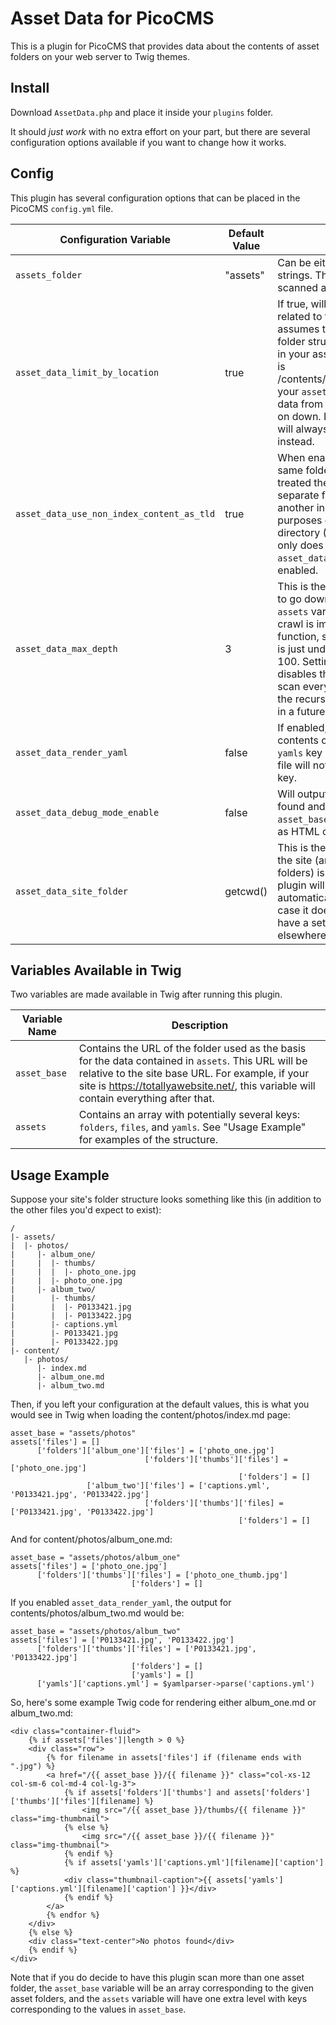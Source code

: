 Asset Data for PicoCMS
======================
This is a plugin for PicoCMS that provides data about the contents of asset folders on your web server to Twig themes.

Install
-------
Download `AssetData.php` and place it inside your `plugins` folder.

It should _just work_ with no extra effort on your part, but there are several configuration options available if you want to change how it works.

Config
------
This plugin has several configuration options that can be placed in the PicoCMS `config.yml` file.

Configuration Variable | Default Value | Description
-----------------------|---------------|------------
`assets_folder`        | "assets"      | Can be either a string or an array of strings. This is the folder(s) to be scanned and provided to Twig.
`asset_data_limit_by_location` | true  | If true, will only provide asset data related to the current page. This assumes that you have mirrored the folder structure of your `contents` folder in your asset folder(s). So, if your page is /contents/photos/album_one/index.md, your `assets` variable will only contain data from /assets/photos/album_one/ on down. If false, your `assets` variable will always contain data from /assets/ instead.
`asset_data_use_non_index_content_as_tld` | true | When enabled, Markdown files in the same folder as an index.md file will be treated the same as if they were a separate folder underneath with another index.md file inside, for the purposes of setting the top level directory (TLD). Note that this setting only does anything if `asset_data_limit_by_location` is also enabled. 
`asset_data_max_depth` | 3             | This is the maximum number of folders to go down when populating the `assets` variable. At present, the folder crawl is implemented as a recursive function, so the maximum feasible limit is just under the PHP recursion limit of 100. Setting this to `0` effectively disables this plugin. Setting to `-1` lets it scan everything. (Except of course for the recursion limit, which may be fixed in a future version.)
`asset_data_render_yaml` | false       | If enabled, this plugin will render the contents of `.yml` files into a separate `yamls` key of the `assets` array. The `.yml` file will not show up under the `files` key.
`asset_data_debug_mode_enable` | false | Will output information about folders found and dump the contents of the `asset_base` and `assets` Twig variables as HTML comments.
`asset_data_site_folder`| getcwd()     | This is the folder on your server where the site (and, presumably, the asset folders) is located. By default the plugin will determine this automatically, but the option exists in case it doesn't work properly or you have a setup where assets are stored elsewhere.

Variables Available in Twig
---------------------------
Two variables are made available in Twig after running this plugin.

Variable Name | Description
--------------|------------
`asset_base`  | Contains the URL of the folder used as the basis for the data contained in `assets`. This URL will be relative to the site base URL. For example, if your site is https://totallyawebsite.net/, this variable will contain everything after that.
`assets`      | Contains an array with potentially several keys: `folders`, `files`, and `yamls`. See "Usage Example" for examples of the structure.

Usage Example
-------------
Suppose your site's folder structure looks something like this (in addition to the other files you'd expect to exist):
~~~
/
|- assets/
|  |- photos/
|     |- album_one/
|     |  |- thumbs/
|     |  |  |- photo_one.jpg
|     |  |- photo_one.jpg
|     |- album_two/
|        |- thumbs/
|        |  |- P0133421.jpg
|        |  |- P0133422.jpg
|        |- captions.yml
|        |- P0133421.jpg
|        |- P0133422.jpg
|- content/
   |- photos/
      |- index.md
      |- album_one.md
      |- album_two.md
~~~

Then, if you left your configuration at the default values, this is what you would see in Twig when loading the content/photos/index.md page:
~~~
asset_base = "assets/photos"
assets['files'] = []
      ['folders']['album_one']['files'] = ['photo_one.jpg']
                              ['folders']['thumbs']['files'] = ['photo_one.jpg']
                                                   ['folders'] = []
                 ['album_two']['files'] = ['captions.yml', 'P0133421.jpg', 'P0133422.jpg']
                              ['folders']['thumbs']['files] = ['P0133421.jpg', 'P0133422.jpg']
                                                   ['folders'] = []
~~~
And for content/photos/album_one.md:
~~~
asset_base = "assets/photos/album_one"
assets['files'] = ['photo_one.jpg']
      ['folders']['thumbs']['files'] = ['photo_one_thumb.jpg']
                           ['folders'] = []
~~~

If you enabled `asset_data_render_yaml`, the output for contents/photos/album_two.md would be:
~~~
asset_base = "assets/photos/album_two"
assets['files'] = ['P0133421.jpg', 'P0133422.jpg']
      ['folders']['thumbs']['files'] = ['P0133421.jpg', 'P0133422.jpg']
                           ['folders'] = []
                           ['yamls'] = []
      ['yamls']['captions.yml'] = $yamlparser->parse('captions.yml')
~~~

So, here's some example Twig code for rendering either album_one.md or album_two.md:
~~~twig
<div class="container-fluid">
    {% if assets['files']|length > 0 %}
    <div class="row">
        {% for filename in assets['files'] if (filename ends with ".jpg") %}
        <a href="/{{ asset_base }}/{{ filename }}" class="col-xs-12 col-sm-6 col-md-4 col-lg-3">
            {% if assets['folders']['thumbs'] and assets['folders']['thumbs']['files'][filename] %}
                <img src="/{{ asset_base }}/thumbs/{{ filename }}" class="img-thumbnail">
            {% else %}
                <img src="/{{ asset_base }}/{{ filename }}" class="img-thumbnail">
            {% endif %}
            {% if assets['yamls']['captions.yml'][filename]['caption'] %}
            <div class="thumbnail-caption">{{ assets['yamls']['captions.yml'][filename]['caption'] }}</div>
            {% endif %}
        </a>
        {% endfor %}
    </div>
    {% else %}
    <div class="text-center">No photos found</div>
    {% endif %}
</div>
~~~

Note that if you do decide to have this plugin scan more than one asset folder, the `asset_base` variable will be an array corresponding to the given asset folders, and the `assets` variable will have one extra level with keys corresponding to the values in `asset_base`.
